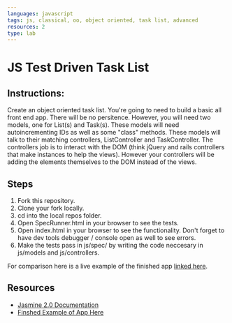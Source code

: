 ```yaml
---
languages: javascript
tags: js, classical, oo, object oriented, task list, advanced
resources: 2
type: lab
---
```


# JS Test Driven Task List

## Instructions:

Create an object oriented task list.  You're going to need to build a basic all front end app.  There will be no persitence.  However, you will need two models, one for List(s) and Task(s).  These models will need autoincrementing IDs as well as some "class" methods.  These models will talk to their matching controllers, ListController and TaskController.  The controllers job is to interact with the DOM (think jQuery and rails controllers that make instances to help the views).  However your controllers will be adding the elements themselves to the DOM instead of the views.

## Steps

1. Fork this repository.
2. Clone your fork locally.
3. cd into the local repos folder.
4. Open SpecRunner.html in your browser to see the tests.
5. Open index.html in your browser to see the functionality. Don't forget to have dev tools debugger / console open as well to see errors.
6. Make the tests pass in js/spec/ by writing the code neccesary in js/models and js/controllers.

For comparison here is a live example of the finished app [linked here](http://flatiron-school-curriculum.github.io/js-oo-task-list/).

## Resources

 * [Jasmine 2.0 Documentation](http://jasmine.github.io/2.0/introduction.html)
 * [Finshed Example of App Here](http://flatiron-school-curriculum.github.io/js-oo-task-list/)
